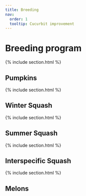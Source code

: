 ```yaml
---
title: Breeding 
nav:
  order: 1
  tooltip: Cucurbit improvement 
---
```


# <i class="fas fa-seedling"></i>Breeding program


{% include section.html %}

## Pumpkins

{% include section.html %}

## Winter Squash

{% include section.html %}

## Summer Squash

{% include section.html %}

## Interspecific Squash

{% include section.html %}

## Melons
